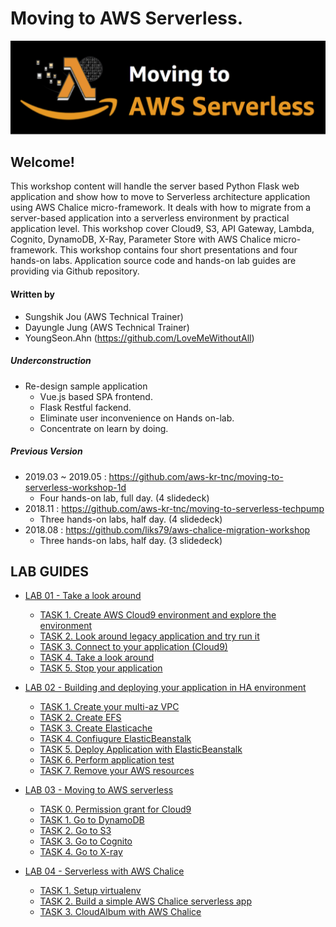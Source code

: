# Moving to AWS Serverless.
<img src="lab-guide/images/Serverless-logo-github.png" width=640>




## Welcome! ##
This workshop content will handle the server based Python Flask web application and show how to move to Serverless architecture application using AWS Chalice micro-framework. It deals with how to migrate from a server-based application into a serverless environment by practical application level. This workshop cover Cloud9, S3, API Gateway, Lambda, Cognito, DynamoDB, X-Ray, Parameter Store with AWS Chalice micro-framework. This workshop contains four short presentations and four hands-on labs. Application source code and hands-on lab guides are providing via Github repository.

#### Written by
 * Sungshik Jou (AWS Technical Trainer)
 * Dayungle Jung (AWS Technical Trainer)
 * YoungSeon.Ahn (https://github.com/LoveMeWithoutAll)

##### Underconstruction 
 * Re-design sample application
   * Vue.js based SPA frontend. 
   * Flask Restful fackend.
   * Eliminate user inconvenience on Hands on-lab.
   * Concentrate on learn by doing.

##### Previous Version
* 2019.03 ~ 2019.05 : https://github.com/aws-kr-tnc/moving-to-serverless-workshop-1d
  * Four hands-on lab, full day. (4 slidedeck)
* 2018.11 : https://github.com/aws-kr-tnc/moving-to-serverless-techpump
  * Three hands-on labs, half day. (4 slidedeck)
* 2018.08 : https://github.com/liks79/aws-chalice-migration-workshop
  * Three hands-on labs, half day. (3 slidedeck)
 


## LAB GUIDES
* [LAB 01 - Take a look around](lab-guide/LAB01.md)
	* [TASK 1. Create AWS Cloud9 environment and explore the environment](lab-guide/LAB01.md#task-1-create-aws-cloud9-environment-and-explore-the-environment)
	* [TASK 2. Look around legacy application and try run it](lab-guide/LAB01.md#task-2-look-around-legacy-application-and-try-run-it)
	* [TASK 3. Connect to your application (Cloud9)](lab-guide/LAB01.md#task-3-optional-task-connect-to-your-application-ssh-tunneling)
	* [TASK 4. Take a look around](lab-guide/LAB01.md#task-4-take-a-look-around)
	* [TASK 5. Stop your application](lab-guide/LAB01.md#task-5-stop-your-application)
	
* [LAB 02 - Building and deploying your application in HA environment](lab-guide/LAB02.md)
	* [TASK 1. Create your multi-az VPC](lab-guide/LAB02.md#task-1-create-your-multi-az-vpc)
	* [TASK 2. Create EFS](lab-guide/LAB02.md#task-2-create-efs)
	* [TASK 3. Create Elasticache](lab-guide/LAB02.md#task-3-create-elasticache)
	* [TASK 4. Confiugure ElasticBeanstalk](lab-guide/LAB02.md#task-4-confiugure-elasticbeanstalk)
	* [TASK 5. Deploy Application with ElasticBeanstalk](lab-guide/LAB02.md#task-5-deploy-application-with-elasticbeanstalk)
	* [TASK 6. Perform application test](lab-guide/LAB02.md#task-6-perform-application-test)
	* [TASK 7. Remove your AWS resources](lab-guide/LAB02.md#task-7-remove-your-aws-resources)

* [LAB 03 - Moving to AWS serverless](lab-guide/LAB03.md)
	* [TASK 0. Permission grant for Cloud9](lab-guide/LAB03.md#task-0-permission-grant-for-cloud9)
	* [TASK 1. Go to DynamoDB](lab-guide/LAB03.md#task-1-go-to-dynamodb)
	* [TASK 2. Go to S3](lab-guide/LAB03.md#task-2-go-to-s3)
	* [TASK 3. Go to Cognito](lab-guide/LAB03.md#task-2-go-to-s3)
	* [TASK 4. Go to X-ray](lab-guide/LAB03.md#task-2-go-to-s3)

* [LAB 04 - Serverless with AWS Chalice](lab-guide/LAB04.md)
	* [TASK 1. Setup virtualenv](lab-guide/LAB04.md#task-1--seyup-virtualenv)
	* [TASK 2. Build a simple AWS Chalice serverless app](lab-guide/LAB04.md#task-2--build-a-simple-aws-chalice-serverless-app)
	* [TASK 3. CloudAlbum with AWS Chalice](lab-guide/LAB04.md#task-3--cloudalbum-with-aws-chalice)


